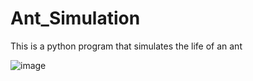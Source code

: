 # Ant_Simulation
This is a python program that simulates the life of an ant

![image](https://user-images.githubusercontent.com/57854451/157027460-6cac7030-ee2a-4220-88f3-26defdad4ee6.png)

